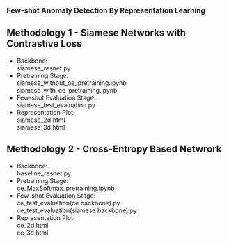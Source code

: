 ### Few-shot Anomaly Detection By Representation Learning
## Methodology 1 - Siamese Networks with Contrastive Loss
+ Backbone:  
  siamese_resnet.py  
+ Pretraining Stage:  
  siamese_without_oe_pretraining.ipynb  
  siamese_with_oe_pretraining.ipynb  
+ Few-shot Evaluation Stage:  
  siamese_test_evaluation.py  
+ Representation Plot:  
  siamese_2d.html  
  siamese_3d.html  
    
    
## Methodology 2 - Cross-Entropy Based Netwrork
+ Backbone:  
  baseline_resnet.py  
+ Pretraining Stage:   
  ce_MaxSoftmax_pretraining.ipynb  
+ Few-shot Evaluation Stage:   
  ce_test_evaluation(ce backbone).py  
  ce_test_evaluation(siamese backbone).py  
+ Representation Plot:    
  ce_2d.html   
  ce_3d.html  
  
  
  


